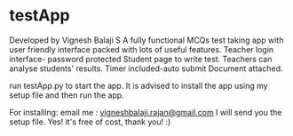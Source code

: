 # testApp
Developed by Vignesh Balaji S
A fully functional MCQs test taking app with user friendly interface packed with lots of useful features.
Teacher login interface- password protected
Student page to write test.
Teachers can analyse students' results.
Timer included-auto submit
Document attached.

run testApp.py to start the app.
It is advised to install the app using my setup file and then run the app.


For installing:
email me : vigneshbalaji.rajan@gmail.com
I will send you the setup file.
Yes! it's free of cost, thank you! :)

